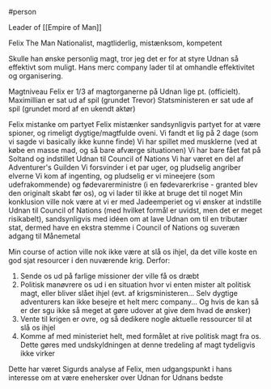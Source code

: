 #person 

Leader of [[Empire of Man]]

Felix The Man
Nationalist, magtliderlig, mistænksom, kompetent

Skulle han ønske personlig magt, tror jeg det er for at styre Udnan så effektivt som muligt. Hans merc company lader til at omhandle effektivitet og organisering.

Magtniveau
Felix er 1/3 af magtorganerne på Udnan lige pt. (officielt). 
Maximillian er sat ud af spil (grundet Trevor)
Statsministeren er sat ude af spil (grundet mord af en ukendt aktør)

Felix mistanke om partyet
Felix mistænker sandsynligvis partyet for at være spioner, og rimeligt dygtige/magtfulde oveni. 
Vi fandt et lig på 2 dage (som vi sagde vi basically ikke kunne finde)
Vi har spillet med musklerne (ved at købe en masse mad, og så bare afværge situationen)
Vi har bare fået fat på Soltand og indstillet Udnan til Council of Nations
Vi har været en del af Adventurer's Guilden
Vi forsvinder i et par uger, og pludselig angriber elverne
Vi kom af ingenting, og pludselig er vi mineejere (som udefrakommende) og fødevarerministre (i en fødevarerkrise - granted blev den originalt skabt før os), og vi lader til ikke at bruge det til noget
Min konklusion ville nok være at vi er med Jadeemperiet og vi ønsker at indstille Udnan til Council of Nations (med hvilket formål er uvidst, men det er meget risikabelt), sandsynligvis med idéen om at lave Udnan om til en tributær stat, dermed have en ekstra stemme i Council of Nations og suveræn adgang til Månemetal

Min course of action ville nok ikke være at slå os ihjel, da det ville koste en god sjat resourcer i den nuværende krig. Derfor:
1) Sende os ud på farlige missioner der ville få os dræbt
2) Politisk manøvrere os ud i en situation hvor vi enten mister alt politisk magt, eller bliver slået ihjel (evt. af krigsministeren... Selv dygtige adventurers kan ikke besejre et helt merc company... Og hvis de kan så er der sgu ikke så meget at gøre udover at give dem hvad de ønsker)
3) Vente til krigen er ovre, og så dedikere nogle aktuelle ressourcer til at slå os ihjel
4) Komme af med ministeriet helt, med formålet at rive politisk magt fra os. Dette gøres med undskyldningen at denne tredeling af magt tydeligvis ikke virker

Dette har været Sigurds analyse af Felix, men udgangspunkt i hans interesse om at være enehersker over Udnan for Udnans bedste
